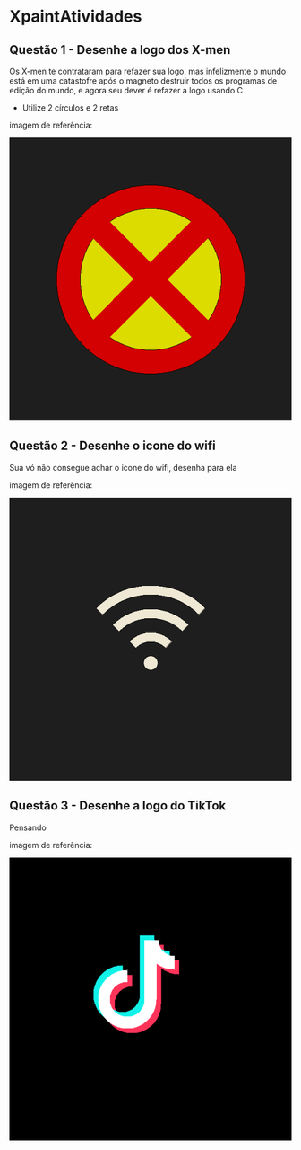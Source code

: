 # XpaintAtividades

## Questão 1 - Desenhe a logo dos X-men
Os X-men te contrataram para refazer sua logo, mas infelizmente o mundo está em uma
catastofre após o magneto destruir todos os programas de edição do mundo, e
agora seu dever é refazer a logo usando C
- Utilize 2 círculos e 2 retas
<p>imagem de referência:</p>

![Referencia_Atividade1](https://github.com/sheiely/XpaintAtividades/blob/main/Desenhando/exemplos/Questao%201.png)


## Questão 2 - Desenhe o icone do wifi
Sua vó não consegue achar o icone do wifi, desenha para ela
<p>imagem de referência:</p>

![Referencia_Atividade1](https://github.com/sheiely/XpaintAtividades/blob/main/Desenhando/exemplos/Questao%202.png)


## Questão 3 - Desenhe a logo do TikTok
Pensando
<p>imagem de referência:</p>

![Referencia_Atividade1](https://github.com/sheiely/XpaintAtividades/blob/main/Desenhando/exemplos/Questao%203.png)
